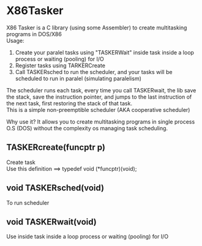 # X86Tasker
X86 Tasker is a C library (using some Assembler) to create multitasking programs in DOS/X86  
Usage:  
1. Create your paralel tasks using "TASKERWait" inside task inside a loop process or waiting (pooling) for I/O  
2. Register tasks using TARKERCreate  
3. Call TASKERsched  to run the scheduler, and your tasks will be scheduled to run in paralel (simulating paralelism)

The scheduler runs each task, every time you call TASKERwait, the lib save the stack, save the instruction pointer, and jumps to the last instruction of the next task, first restoring the stack of that task.  
This is a simple non-preemptible scheduler (AKA cooperative scheduler)

Why use it? It allows you to create multitasking programs in single process O.S (DOS) without the complexity os managing task scheduling.  
   


## TASKERcreate(funcptr p)
Create task  
Use this definition ==> typedef void (*funcptr)(void);

## void TASKERsched(void)
To run scheduler

## void TASKERwait(void)
Use inside task inside a loop process or waiting (pooling) for I/O
